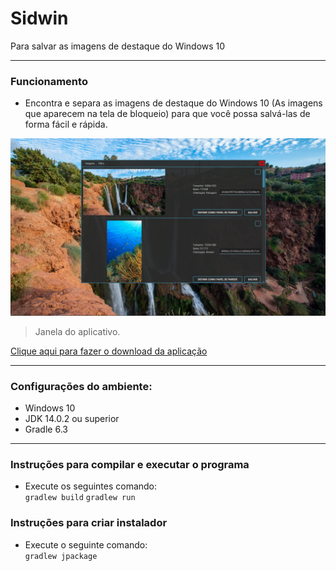 # Sidwin
 Para salvar as imagens de destaque do Windows 10

---

### Funcionamento

- Encontra e separa as imagens de destaque do
  Windows 10 (As imagens que aparecem na tela de bloqueio) para que
  você possa salvá-las de forma fácil e rápida.

![](readme-assets/Captura%20de%20tela%20-%20Sidwin.png)
> Janela do aplicativo.

[
  Clique aqui para fazer o download da aplicação
](https://github.com/lucas-daniel-sm/Sidwin/releases/tag/1.0.0/ "Release 1.0.0")

---

### Configurações do ambiente:

- Windows 10
- JDK 14.0.2 ou superior
- Gradle 6.3

---

### Instruções para compilar e executar o programa

- Execute os seguintes comando:<br>
  ``` gradlew build ```
  ``` gradlew run ```

### Instruções para criar instalador
- Execute o seguinte comando:<br>
  ``` gradlew jpackage ```
